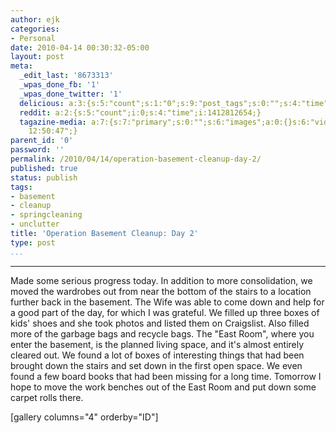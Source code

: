 ```yaml
---
author: ejk
categories:
- Personal
date: 2010-04-14 00:30:32-05:00
layout: post
meta:
  _edit_last: '8673313'
  _wpas_done_fb: '1'
  _wpas_done_twitter: '1'
  delicious: a:3:{s:5:"count";s:1:"0";s:9:"post_tags";s:0:"";s:4:"time";s:10:"1276917926";}
  reddit: a:2:{s:5:"count";i:0;s:4:"time";i:1412812654;}
  tagazine-media: a:7:{s:7:"primary";s:0:"";s:6:"images";a:0:{}s:6:"videos";a:0:{}s:11:"image_count";s:1:"0";s:6:"author";s:7:"8673313";s:7:"blog_id";s:7:"8370333";s:9:"mod_stamp";s:19:"2010-04-14
    12:50:47";}
parent_id: '0'
password: ''
permalink: /2010/04/14/operation-basement-cleanup-day-2/
published: true
status: publish
tags:
- basement
- cleanup
- springcleaning
- unclutter
title: 'Operation Basement Cleanup: Day 2'
type: post
...
```

---

Made some serious progress today. In addition to more consolidation, we moved the wardrobes out from near the bottom of the stairs to a location further back in the basement. The Wife was able to come down and help for a good part of the day, for which I was grateful. We filled up three boxes of kids' shoes and she took photos and listed them on Craigslist. Also filled more of the garbage bags and recycle bags. The "East Room", where you enter the basement, is the planned living space, and it's almost entirely cleared out. We found a lot of boxes of interesting things that had been brought down the stairs and set down in the first open space. We even found a few board books that had been missing for a long time. Tomorrow I hope to move the work benches out of the East Room and put down some carpet rolls there.

\[gallery columns="4" orderby="ID"\]
